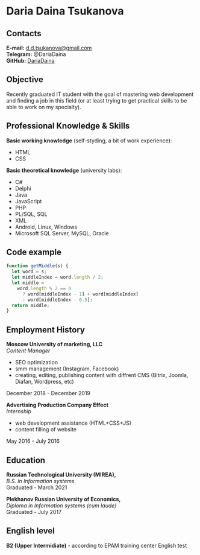 # Daria Daina Tsukanova

## Contacts

**E-mail:** d.d.tsukanova@gmail.com  
**Telegram:** @DariaDaina  
**GitHub:** [DariaDaina](https://github.com/DariaDaina)

## Objective

Recently graduated IT student with the goal of mastering web
development and finding a job in this field (or at least trying to get practical skills to be able to work on my specialty).

## Professional Knowledge & Skills

**Basic working knowledge** (self-styding, a bit of work experience):

- HTML
- CSS

**Basic theoretical knowledge** (university labs):

- C#
- Delphi
- Java
- JavaScript
- PHP
- PL/SQL, SQL
- XML
- Android, Linux, Windows
- Microsoft SQL Server, MySQL, Oracle

## Code example

```javascript
function getMiddle(s) {
  let word = s;
  let middleIndex = word.length / 2;
  let middle =
    word.length % 2 == 0
      ? word[middleIndex - 1] + word[middleIndex]
      : word[middleIndex - 0.5];
  return middle;
}
```

## Employment History

**Moscow University of marketing, LLC**  
_Content Manager_

- SEO optimization
- smm management (Instagram, Facebook)
- creating, editing, publishing content with diffrent CMS (Bitrix, Joomla, Diafan, Wordpress, etc)

December 2018 - December 2019

**Advertising Production Company Effect**  
_Internship_

- web development assistance (HTML+CSS+JS)
- content filling of website

May 2016 - July 2016

## Education

**Russian Technological University (MIREA),**  
_B.S. in Information systems_  
Graduated - March 2021

**Plekhanov Russian University of Economics,**  
_Diploma in Information systems (cum laude)_  
Graduated - July 2017

## English level

**B2 (Upper Intermidiate)** - according to EPAM training center English test
